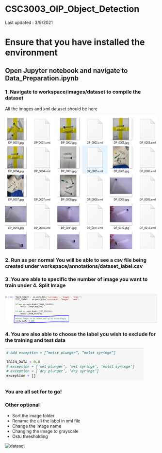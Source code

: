 # CSC3003_OIP_Object_Detection

Last updated : 3/9/2021

# Ensure that you have installed the environment

## Open Jupyter notebook and navigate to Data_Preparation.ipynb

### 1. Navigate to workspace/images/dataset to compile the dataset

All the images and xml dataset should be here

![dataset](preparation/dataset.PNG)

### 2. Run as per normal You will be able to see a csv file being created under workspace/annotations/dataset_label.csv

### 3. You are able to specific the number of image you want to train under 4. Split Image

![split dataset](preparation/split.PNG)

### 4. You are also able to choose the label you wish to exclude for the training and test data

![exception dataset](preparation/exception.PNG)

### You are all set for to go!

### Other optional 
- Sort the image folder
- Rename the all the label in xml file
- Change the image name 
- Changing the image to grayscale
- Ostu thresholding

![dataset](otsu.PNG)